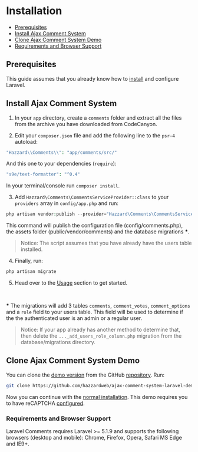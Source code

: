 # Installation

- [Prerequisites](#prerequisites)
- [Install Ajax Comment System](#install-ajax-comment-system)
- [Clone Ajax Comment System Demo](#clone-ajax-comment-system-demo)
- [Requirements and Browser Support](#requirements-and-browser-support)

## Prerequisites

This guide assumes that you already know how to [install](http://laravel.com/docs/5.1/installation) and configure Laravel.

## Install Ajax Comment System

1. In your `app` directory, create a `comments` folder and extract all the files from the archive you have downloaded from CodeCanyon.

2. Edit your `composer.json` file and add the following line to the `psr-4` autoload:

 ```php
"Hazzard\\Comments\\": "app/comments/src/"
```

 And this one to your dependencies (`require`): 

 ```php
"s9e/text-formatter": "^0.4"
```

 In your terminal/console run `composer install`.

3. Add `Hazzard\Comments\CommentsServiceProvider::class` to your `providers` array in `config/app.php` and run:

 ```php
php artisan vendor:publish --provider="Hazzard\Comments\CommentsServiceProvider"
```

 This command will publish the configuration file (config/comments.php), the assets folder (public/vendor/comments) and the database migrations __*__.<br>

 > Notice: The script assumes that you have already have the users table installed.

4. Finally, run: 

 ```php
php artisan migrate
```

5. Head over to the [Usage](usage.md) section to get started. 

<br> 

__*__ The migrations will add 3 tables `comments`, `comment_votes`, `comment_options` and a `role` field to your users table. This field will be used to determine if the the authenticated user is an admin or a regular user. <br>

 > Notice: If your app already has another method to determine that, then delete the `..._add_users_role_column.php` migration from the database/migrations directory.

## Clone Ajax Comment System Demo

You can clone the [demo version](http://acs-laravel.demo.hazzardweb.com) from the GitHub [repository](https://github.com/hazzardweb/ajax-comment-system-laravel-demo). Run:

```bash
git clone https://github.com/hazzardweb/ajax-comment-system-laravel-demo.git
```

Now you can continue with the [normal installation](#install-ajax-comment-system). This demo requires you to have reCAPTCHA [configured](configuration.md#recaptcha).

### Requirements and Browser Support

Laravel Comments requires Laravel >= 5.1.9 and supports the following browsers (desktop and mobile): Chrome, Firefox, Opera, Safari MS Edge and IE9+.

<style>.docs-content ol { padding-left: 20px; }</style>
